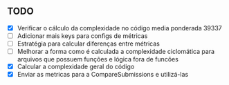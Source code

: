 ## TODO

- [X] Verificar o cálculo da complexidade no código media ponderada 39337
- [ ] Adicionar mais keys para configs de métricas
- [ ] Estratégia para calcular diferenças entre métricas
- [ ] Melhorar a forma como é calculada a complexidade ciclomática para arquivos que possuem funções e lógica fora de funcões
- [X] Calcular a complexidade geral do código
- [X] Enviar as metricas para a CompareSubmissions e utilizá-las